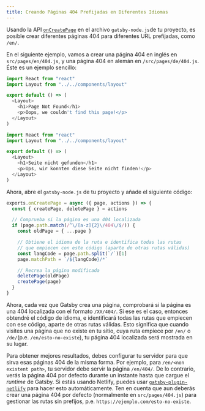 ```yaml
---
title: Creando Páginas 404 Prefijadas en Diferentes Idiomas
---
```


Usando la API [`onCreatePage`](/docs/node-apis/#onCreatePage) en el archivo `gatsby-node.js`de tu proyecto, es posible crear diferentes páginas 404 para diferentes URL prefijadas, como `/en/`.

En el siguiente ejemplo, vamos a crear una página 404 en inglés en `src/pages/en/404.js`, y una página 404 en alemán en `/src/pages/de/404.js`. Éste es un ejemplo sencillo:

```javascript:title=src/pages/en/404.js
import React from "react"
import Layout from "../../components/layout"

export default () => (
  <Layout>
    <h1>Page Not Found</h1>
    <p>Oops, we couldn't find this page!</p>
  </Layout>
)
```

```javascript:title=src/pages/de/404.js
import React from "react"
import Layout from "../../components/layout"

export default () => (
  <Layout>
    <h1>Seite nicht gefunden</h1>
    <p>Ups, wir konnten diese Seite nicht finden!</p>
  </Layout>
)
```

Ahora, abre el `gatsby-node.js` de tu proyecto y añade el siguiente código:

```javascript:title=gatsby-node.js
exports.onCreatePage = async ({ page, actions }) => {
  const { createPage, deletePage } = actions

  // Comprueba si la página es una 404 localizada
  if (page.path.match(/^\/[a-z]{2}\/404\/$/)) {
    const oldPage = { ...page }

    // Obtiene el idioma de la ruta e identifica todas las rutas
    // que empiecen con este código (aparte de otras rutas válidas)
    const langCode = page.path.split(`/`)[1]
    page.matchPath = `/${langCode}/*`

    // Recrea la página modificada
    deletePage(oldPage)
    createPage(page)
  }
}
```

Ahora, cada vez que Gatsby crea una página, comprobará si la página es una 404 localizada con el formato `/XX/404/`. Si ese es el caso, entonces obtendré el código de idioma, e identificará todas las rutas que empiecen con ese código, aparte de otras rutas válidas. Esto significa que cuando visites una página que no existe en tu sitio, cuya ruta empiece por `/en/` o `/de/`(p.e. `/en/esto-no-existe`), tu página 404 localizada será mostrada en su lugar.

Para obtener mejores resultados, debes configurar tu servidor para que sirva esas páginas 404 de la misma forma. Por ejemplo, para `/en/<non existent path>`, tu servidor debe servir la página `/en/404/`. De lo contrario, verás la página 404 por defecto durante un instante hasta que cargue el _runtime_ de Gatsby. Si estás usando Netlify, puedes usar [`gatsby-plugin-netlify`](/packages/gatsby-plugin-netlify/) para hacer esto automáticamente. Ten en cuenta que aun deberás crear una página 404 por defecto (normalmente en `src/pages/404.js`) para gestionar las rutas sin prefijos, p.e. `https://ejemplo.com/esto-no-existe`.
